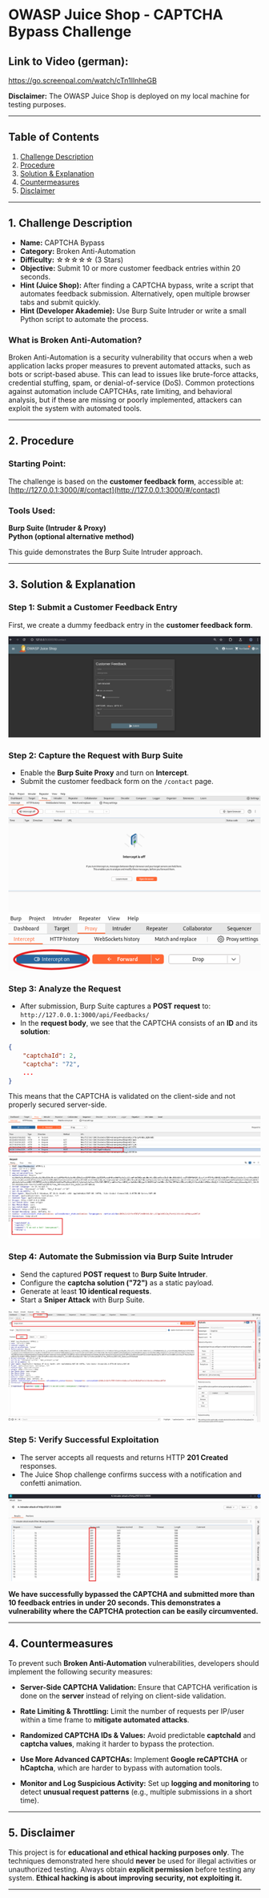 # **OWASP Juice Shop - CAPTCHA Bypass Challenge**

## **Link to Video (german):**

https://go.screenpal.com/watch/cTn1IlnheGB

**Disclaimer:** The OWASP Juice Shop is deployed on my local machine for testing purposes.

---

## **Table of Contents**

1. [Challenge Description](#1-challenge-description)
2. [Procedure](#2-procedure)
3. [Solution & Explanation](#3-solution--explanation)
4. [Countermeasures](#4-countermeasures)
5. [Disclaimer](#5-disclaimer)

---

## **1. Challenge Description**

- **Name:** CAPTCHA Bypass
- **Category:** Broken Anti-Automation
- **Difficulty:** ☆☆☆☆☆ (3 Stars)
- **Objective:** Submit 10 or more customer feedback entries within 20 seconds.
- **Hint (Juice Shop):** After finding a CAPTCHA bypass, write a script that automates feedback submission. Alternatively, open multiple browser tabs and submit quickly.
- **Hint (Developer Akademie):** Use Burp Suite Intruder or write a small Python script to automate the process.

### **What is Broken Anti-Automation?**

Broken Anti-Automation is a security vulnerability that occurs when a web application lacks proper measures to prevent automated attacks, such as bots or script-based abuse. This can lead to issues like brute-force attacks, credential stuffing, spam, or denial-of-service (DoS). Common protections against automation include CAPTCHAs, rate limiting, and behavioral analysis, but if these are missing or poorly implemented, attackers can exploit the system with automated tools.

---

## **2. Procedure**

### **Starting Point:**

The challenge is based on the **customer feedback form**, accessible at:  
 [http://127.0.0.1:3000/#/contact](http://127.0.0.1:3000/#/contact)

### **Tools Used:**

**Burp Suite (Intruder & Proxy)**  
**Python (optional alternative method)**

This guide demonstrates the Burp Suite Intruder approach.

---

## **3. Solution & Explanation**

### **Step 1: Submit a Customer Feedback Entry**

First, we create a dummy feedback entry in the **customer feedback form**.

![Step 1](images/Step1.png)

### **Step 2: Capture the Request with Burp Suite**

- Enable the **Burp Suite Proxy** and turn on **Intercept**.
- Submit the customer feedback form on the `/contact` page.

![Step 2.1](images-1/Step2.1.png)  
![Step 2.2](images-1/Step2.2.png)

### **Step 3: Analyze the Request**

- After submission, Burp Suite captures a **POST request** to:  
   `http://127.0.0.1:3000/api/Feedbacks/`
- In the **request body**, we see that the CAPTCHA consists of an **ID** and its **solution**:

```json
{
    "captchaId": 2,
    "captcha": "72",
    ...
}
```

This means that the CAPTCHA is validated on the client-side and not properly secured server-side.

![Step 3](images-1/Step3.png)

### **Step 4: Automate the Submission via Burp Suite Intruder**

- Send the captured **POST request** to **Burp Suite Intruder**.
- Configure the **captcha solution ("72")** as a static payload.
- Generate at least **10 identical requests**.
- Start a **Sniper Attack** with Burp Suite.

![Step 4.1](images-1/Step4.1.png)

### **Step 5: Verify Successful Exploitation**

- The server accepts all requests and returns HTTP **201 Created** responses.
- The Juice Shop challenge confirms success with a notification and confetti animation.

![Step 4.2](images-1/Step4.2.png)

**We have successfully bypassed the CAPTCHA and submitted more than 10 feedback entries in under 20 seconds. This demonstrates a vulnerability where the CAPTCHA protection can be easily circumvented.**

---

## **4. Countermeasures**

To prevent such **Broken Anti-Automation** vulnerabilities, developers should implement the following security measures:

- **Server-Side CAPTCHA Validation:** Ensure that CAPTCHA verification is done on the **server** instead of relying on client-side validation.

- **Rate Limiting & Throttling:** Limit the number of requests per IP/user within a time frame to **mitigate automated attacks**.

- **Randomized CAPTCHA IDs & Values:** Avoid predictable **captchaId** and **captcha values**, making it harder to bypass the protection.

- **Use More Advanced CAPTCHAs:** Implement **Google reCAPTCHA** or **hCaptcha**, which are harder to bypass with automation tools.

- **Monitor and Log Suspicious Activity:** Set up **logging and monitoring** to detect **unusual request patterns** (e.g., multiple submissions in a short time).

---

## **5. Disclaimer**

This project is for **educational and ethical hacking purposes only**. The techniques demonstrated here should **never** be used for illegal activities or unauthorized testing. Always obtain **explicit permission** before testing any system. **Ethical hacking is about improving security, not exploiting it.**

---
